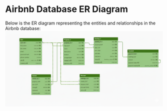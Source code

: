 # Airbnb Database ER Diagram

Below is the ER diagram representing the entities and relationships in the Airbnb database:
![Airbnb ER Diagram](erd.png)
